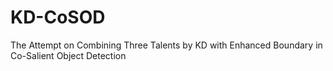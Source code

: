 # KD-CoSOD
The Attempt on Combining Three Talents by KD with Enhanced Boundary in Co-Salient Object Detection
